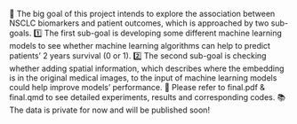 🎯 The big goal of this project intends to explore the association between NSCLC biomarkers and patient outcomes, which is approached by two sub-goals. 
1️⃣ The first sub-goal is developing some different machine learning models to see whether machine learning algorithms can help to predict patients’ 2 years survival (0 or 1). 
2️⃣ The second sub-goal is checking whether adding spatial information, which describes where the embedding is in the original medical images, to the input of machine learning models could help improve models’ performance. 
👀 Please refer to final.pdf & final.qmd to see detailed experiments, results and corresponding codes.
📚 The data is private for now and will be published soon!

